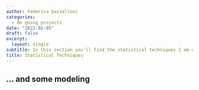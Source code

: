 ```yaml
---
author: Federica Gazzelloni
categories:
  - On going projects
date: "2022-02-05"
draft: false
excerpt:  
  layout: single
subtitle: In this section you'll find the statistical techniques I am working on.
title: Statistical Techniques
---
```



## ... and some modeling